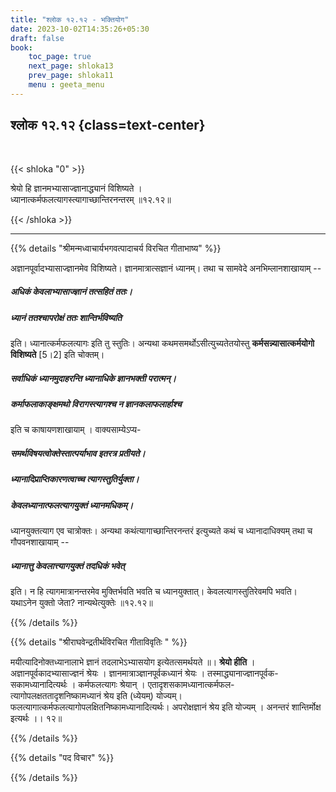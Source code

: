 ```yaml
---
title: "श्लोक १२.१२ - भक्तियोग"
date: 2023-10-02T14:35:26+05:30
draft: false
book:
    toc_page: true
    next_page: shloka13
    prev_page: shloka11
    menu : geeta_menu
---
```




## श्लोक १२.१२ {class=text-center}

<br/>

{{< shloka  "0"  >}}

श्रेयो हि ज्ञानमभ्यासाज्ज्ञानाद्ध्यानं विशिष्यते ।  
ध्यानात्कर्मफलत्यागस्त्यागाच्छान्तिरनन्तरम् ॥१२.१२॥

{{< /shloka >}}

---


{{% details "श्रीमन्मध्वाचार्यभगवत्पादाचर्य विरचित  गीताभाष्य" %}}

अज्ञानपूर्वादभ्यासाज्ज्ञानमेव विशिष्यते। ज्ञानमात्रात्सज्ञानं ध्यानम्। 
तथा च सामवेदे अनभिम्लानशाखायाम् -- 
##### अधिकं केवलाभ्यासाज्ज्ञानं तत्सहितं ततः। 
##### ध्यानं ततश्चापरोक्षं ततः शान्तिर्भविष्यति 
इति। ध्यानात्कर्मफलत्यागः इति तु स्तुतिः। 
अन्यथा कथमसमर्थोऽसीत्युच्यतेतयोस्तु 
**कर्मसन्न्यासात्कर्मयोगो विशिष्यते** [5।2] 
इति चोक्तम्। 
##### सर्वाधिकं ध्यानमुदाहरन्ति ध्यानाधिके ज्ञानभक्ती परात्मन्। 
##### कर्माफलाकाङ्क्षमथो विरागस्त्यागश्च न ज्ञानकलाफलार्हाश्च 
इति च काषायणशाखायाम् ।
वाक्यसाम्येऽप्य- 
##### समर्थविषयत्वोक्तेस्तात्पर्याभाव इतरत्र प्रतीयते। 
##### ध्यानादिप्राप्तिकारणत्वाच्च त्यागस्तुतिर्युक्ता। 
##### केवलध्यानात्फलत्यागयुक्तं ध्यानमधिकम्।
ध्यानयुक्तत्याग एव चात्रोक्तः। अन्यथा कथंत्यागाच्छान्तिरनन्तरं 
इत्युच्यते कथं च ध्यानादाधिक्यम् तथा च गौपवनशाखायाम् -- 
##### ध्यानात्तु केवलात्त्यागयुक्तं तदधिकं भवेत् 
इति। न हि त्यागमात्रानन्तरमेव मुक्तिर्भवति भवति च ध्यानयुक्तात्। 
केवलत्यागस्तुतिरेवमपि भवति। यथाऽनेन युक्तो जेता? नान्यथेत्युक्तेः ॥१२.१२॥

{{% /details %}}



{{% details "श्रीराघवेन्द्रतीर्थविरचित गीताविवृतिः " %}}

मयीत्यादिनोक्तध्यानालाभे ज्ञानं तदलाभेऽभ्यासयोग इत्येतत्समर्थयते
॥। **श्रेयो हीति** । अज्ञानपूर्वकादभ्यासाज्ज्ञनं श्रेयः । ज्ञानमात्राञ्ज्ञानपूर्वकध्यानं श्रेयः । तस्माद्ध्यानाज्ज्ञानपूर्वक- 
सकामध्यानादित्यर्थः । कर्मफलत्यागः श्रेयान्‌ ।
एतादृशसकामध्यानात्कर्मफल- त्यागोपलक्षततादृशनिष्कामध्यानं श्रेय इति
(ध्येयम्‌) योज्यम्‌। फलत्यागात्कर्मफलत्यागोपलक्षितनिष्कामध्यानादित्यर्थः।
अपरोक्षज्ञानं श्रेय इति योज्यम्‌ । अनन्तरं शान्तिर्मोक्ष इत्यर्थः ।। १२॥

{{% /details %}}



{{% details "पद विचार" %}}


{{% /details %}}
